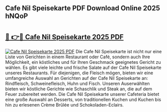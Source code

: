 ## Cafe Nil Speisekarte PDF Download Online 2025 hNQoP

# <h2><a href="http://gc829m.nevu.top/?p=Cafe+Nil+Speisekarte">🔗 👉🔴 Cafe Nil Speisekarte 2025 PDF</a></h2>

[![Cafe Nil Speisekarte 2025 PDF](https://i.imgur.com/dBaPXMq.png)](http://gc829m.nevu.top/?p=Cafe+Nil+Speisekarte)
Die Cafe Nil Speisekarte ist nicht nur eine Liste von Gerichten in einem Restaurant oder Café, sondern auch Ihre Möglichkeit, ein köstliches und für Ihren Geschmack geeignetes Gericht zu wählen. Es gibt viele leichte und frische Salate auf der Cafe Nil Speisekarte unseres Restaurants. Für diejenigen, die Fleisch mögen, bieten wir eine umfangreiche Auswahl an Gerichten auf der Cafe Nil Speisekarte an: Rindfleisch, Schweinefleisch, Huhn und Fisch. Unseren Auserwählten bieten wir köstliche Gerichte wie Schaschlik und Steak an, die auf dem Feuer zubereitet werden. Die Cafe Nil Speisekarte unserer Cafeteria bietet eine große Auswahl an Desserts, von traditionellen Kuchen und Kuchen bis hin zu erlesenen Crème Brûlée und Schokoladen-Eclairs.
